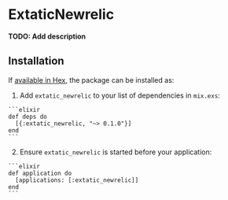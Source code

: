 # ExtaticNewrelic

**TODO: Add description**

## Installation

If [available in Hex](https://hex.pm/docs/publish), the package can be installed as:

  1. Add `extatic_newrelic` to your list of dependencies in `mix.exs`:

    ```elixir
    def deps do
      [{:extatic_newrelic, "~> 0.1.0"}]
    end
    ```

  2. Ensure `extatic_newrelic` is started before your application:

    ```elixir
    def application do
      [applications: [:extatic_newrelic]]
    end
    ```

